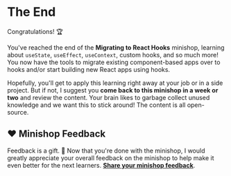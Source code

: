 # The End

Congratulations! 🏆

You've reached the end of the **Migrating to React Hooks** minishop, learning about `useState`, `useEffect`, `useContext`, custom hooks, and so much more! You now have the tools to migrate existing component-based apps over to hooks and/or start building new React apps using hooks.

Hopefully, you'll get to apply this learning right away at your job or in a side project. But if not, I suggest you **come back to this minishop in a week or two** and review the content. Your brain likes to garbage collect unused knowledge and we want this to stick around! The content is all open-source.

## ❤️ Minishop Feedback

Feedback is a gift. 🎁 Now that you're done with the minishop, I would greatly appreciate your overall feedback on the minishop to help make it even better for the next learners. **[Share your minishop feedback](https://bit.ly/to-hooks-ms-feedback)**.

